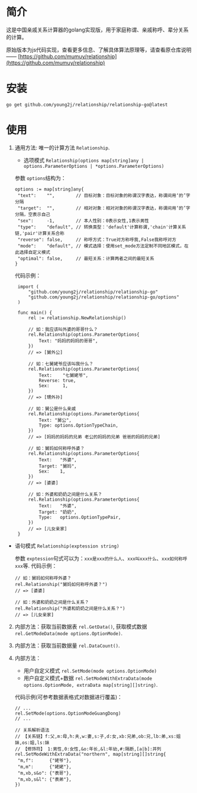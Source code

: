 # 简介

这是中国亲戚关系计算器的golang实现版，用于家庭称谓、亲戚称呼、辈分关系的计算。

原始版本为js代码实现，查看更多信息、了解具体算法原理等，请查看原仓库说明 —— [https://github.com/mumuy/relationship](https://github.com/mumuy/relationship)

# 安装

```shell
go get github.com/young2j/relationship/relationship-go@latest
```

# 使用

1. 通用方法: 唯一的计算方法 `Relationship`.

   * 选项模式 `Relationship(options map[string]any | options.ParameterOptions | *options.ParameterOptions)`

   参数 `options`结构为：

   ```golang
   options := map[string]any{
    "text":    "",        // 目标对象：目标对象的称谓汉字表达，称谓间用‘的’字分隔
    "target":  "",        // 相对对象：相对对象的称谓汉字表达，称谓间用‘的’字分隔，空表示自己
    "sex":     -1,        // 本人性别：0表示女性,1表示男性
    "type":    "default", // 转换类型：'default'计算称谓,'chain'计算关系链,'pair'计算关系合称
    "reverse": false,     // 称呼方式：True对方称呼我,False我称呼对方
    "mode":    "default", // 模式选择：使用set_mode方法定制不同地区模式，在此选择自定义模式
    "optimal": false,     // 最短关系：计算两者之间的最短关系
   }

   ```

   代码示例：

   ```golang
    import (
        "github.com/young2j/relationship/relationship-go"
        "github.com/young2j/relationship/relationship-go/options"
    )

    func main() {
        rel := relationship.NewRelationship()

        // 如：我应该叫外婆的哥哥什么？
        rel.Relationship(options.ParameterOptions{
            Text: "妈妈的妈妈的哥哥",
        })
        // => [舅外公]

        // 如：七舅姥爷应该叫我什么？
        rel.Relationship(options.ParameterOptions{
            Text:    "七舅姥爷",
            Reverse: true,
            Sex:     1,
        })
        // => [甥外孙]

        // 如：舅公是什么亲戚
        rel.Relationship(options.ParameterOptions{
            Text: "舅公",
            Type: options.OptionTypeChain,
        })
        // => [妈妈的妈妈的兄弟 老公的妈妈的兄弟 爸爸的妈妈的兄弟]

        // 如：舅妈如何称呼外婆？
        rel.Relationship(options.ParameterOptions{
            Text:   "外婆",
            Target: "舅妈",
            Sex:    1,
        })
        // => [婆婆]

        // 如：外婆和奶奶之间是什么关系？
        rel.Relationship(options.ParameterOptions{
            Text:   "外婆",
            Target: "奶奶",
            Type:   options.OptionTypePair,
        })
        // => [儿女亲家]
    }
   ```

* 语句模式 `Relationship(exptession string)`

  参数 `exptession`句式可以为：`xxx是xxx的什么人`、`xxx叫xxx什么`、`xxx如何称呼xxx`等.
  代码示例：

  ```golang
  // 如：舅妈如何称呼外婆？
  rel.Relationship("舅妈如何称呼外婆？")
  // => [婆婆]

  // 如：外婆和奶奶之间是什么关系？
  rel.Relationship("外婆和奶奶之间是什么关系？")
  // => [儿女亲家]
  ```

2. 内部方法：获取当前数据表 `rel.GetData()`, 获取模式数据 `rel.GetModeData(mode options.OptionMode)`.
3. 内部方法：获取当前数据量 `rel.DataCount()`.
4. 内部方法：

   * 用户自定义模式 `rel.SetMode(mode options.OptionMode)`
   * 用户自定义模式+数据 `rel.SetModeWithExtraData(mode options.OptionMode, extraData map[string][]string)`.

   代码示例(可参考数据表格式对数据进行覆盖)：

   ```golang
   // ...
   rel.SetMode(options.OptionModeGuangDong)
   // ...
   ```
   ```golang
   // 关系解析语法
   // 【关系链】f:父,m:母,h:夫,w:妻,s:子,d:女,xb:兄弟,ob:兄,lb:弟,xs:姐妹,os:姐,ls:妹
   // 【修饰符】 1:男性,0:女性,&o:年长,&l:年幼,#:隔断,[a|b]:并列
   rel.SetModeWithExtraData("northern", map[string][]string{
    "m,f":      {"姥爷"},
    "m,m":      {"姥姥"},
    "m,xb,s&o": {"表哥"},
    "m,xb,s&l": {"表弟"},
   })
   ```

